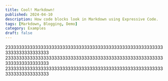 ```yaml
---
title: Cool! Markdown!
published: 2024-04-10
description: How code blocks look in Markdown using Expressive Code.
tags: [Markdown, Blogging, Demo]
category: Examples
draft: false
---
```


23333333333333333333333333333333333333333333333333333333333333333333333333
23333333333333333333333333333333333333333333333333333333333333333333333333
23333333333333333333333333333333333333333333333333333333333333333333333333
